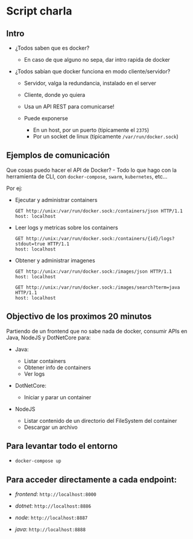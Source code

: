 # Script charla

## Intro
- ¿Todos saben que es docker?
    - En caso de que alguno no sepa, dar intro rapida de docker

- ¿Todos sabían que docker funciona en modo cliente/servidor?
    - Servidor, valga la redundancia, instalado en el server
    - Cliente, donde yo quiera

    - Usa un API REST para comunicarse!
    - Puede exponerse
        - En un host, por un puerto (tipicamente el `2375`)
        - Por un socket de linux (tipicamente `/var/run/docker.sock`)

    
## Ejemplos de comunicación

Que cosas puedo hacer el API de Docker?
    - Todo lo que hago con la herramienta de CLI, con `docker-compose`, `swarm`, `kubernetes`, etc...

Por ej:    
- Ejecutar y administrar containers
    ```http
    GET http://unix:/var/run/docker.sock:/containers/json HTTP/1.1
    host: localhost
    ```
- Leer logs y metricas sobre los containers
    ```http
    GET http://unix:/var/run/docker.sock:/containers/{id}/logs?stdout=true HTTP/1.1
    host: localhost
    ```
- Obtener y administrar imagenes
    ```http
    GET http://unix:/var/run/docker.sock:/images/json HTTP/1.1
    host: localhost
    ```
    ```http
    GET http://unix:/var/run/docker.sock:/images/search?term=java HTTP/1.1
    host: localhost
    ```

## Objectivo de los proximos 20 minutos

Partiendo de un frontend que no sabe nada de docker, consumir APIs en Java, NodeJS y DotNetCore para:

- Java:
    - Listar containers
    - Obtener info de containers
    - Ver logs

- DotNetCore:
    - Iniciar y parar un container

- NodeJS
    - Listar contenido de un directorio del FileSystem del container
    - Descargar un archivo

## Para levantar todo el entorno

- `docker-compose up`

## Para acceder directamente a cada endpoint:

- *frontend*: `http://localhost:8000`

- *dotnet*: `http://localhost:8886`
- *node*: `http://localhost:8887`
- *java*: `http://localhost:8888`
